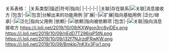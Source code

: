 关系表格：
|关系类型|描述|符号|指向|
|-|-|-|-|
|关联|存在联系|![关联](https://i.loli.net/2019/10/09/eU6AGjBVJFxOot4.png)|消息接收方
|包含|-|![包含](https://i.loli.net/2019/10/09/wY2N5UFM68dcuZC.png)|分解出来的功能用例
|扩展|-|![扩展](https://i.loli.net/2019/10/09/KXWgon3rc6vjDEx.png)|指向基础用例
|泛化/继承|-|![泛化](https://i.loli.net/2019/10/09/Bmklp7nKXv3Fjx1.png)|指向父用例
|依赖|-|![依赖](https://i.loli.net/2019/10/09/nEdD7T296iqP5tN.png)|指向被依赖项
|包含|-|![关联](https://i.loli.net/2019/10/09/wY2N5UFM68dcuZC.png)|指向消息接收方
https://i.loli.net/2019/10/09/KXWgon3rc6vjDEx.png
https://i.loli.net/2019/10/09/nEdD7T296iqP5tN.png
https://i.loli.net/2019/10/09/j32f7NJrzdFRwKW.png
https://i.loli.net/2019/10/09/Bmklp7nKXv3Fjx1.png